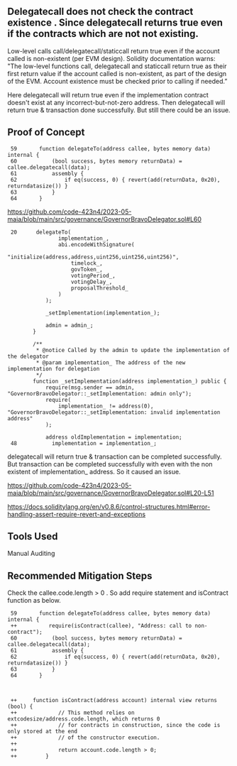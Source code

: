 ## Delegatecall does not check the contract existence . Since delegatecall returns true even if the contracts which are not not existing. 

Low-level calls call/delegatecall/staticcall return true even if the account called is non-existent (per EVM design). Solidity
documentation warns: "The low-level functions call, delegatecall and staticcall return true as their first return value if the
account called is non-existent, as part of the design of the EVM. Account existence must be checked prior to calling if needed.”


Here delegatecall will return true even if the implementation contract doesn't exist at any incorrect-but-not-zero address.
Then delegatecall will return true &  transaction  done successfully. But still there could be an issue. 

## Proof of Concept

     59       function delegateTo(address callee, bytes memory data) internal {
     60           (bool success, bytes memory returnData) = callee.delegatecall(data);
     61           assembly {
     62               if eq(success, 0) { revert(add(returnData, 0x20), returndatasize()) }
     63           }
     64       }

https://github.com/code-423n4/2023-05-maia/blob/main/src/governance/GovernorBravoDelegator.sol#L60

     20      delegateTo(
                    implementation_,
                    abi.encodeWithSignature(
                        "initialize(address,address,uint256,uint256,uint256)",
                        timelock_,
                        govToken_,
                        votingPeriod_,
                        votingDelay_,
                        proposalThreshold_
                    )
                );
        
                _setImplementation(implementation_);
        
                admin = admin_;
            }
        
            /**
             * @notice Called by the admin to update the implementation of the delegator
             * @param implementation_ The address of the new implementation for delegation
             */
            function _setImplementation(address implementation_) public {
                require(msg.sender == admin, "GovernorBravoDelegator::_setImplementation: admin only");
                require(
                    implementation_ != address(0), "GovernorBravoDelegator::_setImplementation: invalid implementation address"
                );
        
                address oldImplementation = implementation;
     48           implementation = implementation_;

delegatecall will return true & transaction can be completed successfully. But transaction can be completed successfully with even
with the non existent of implementation_ address. So it caused an issue. 

https://github.com/code-423n4/2023-05-maia/blob/main/src/governance/GovernorBravoDelegator.sol#L20-L51

https://docs.soliditylang.org/en/v0.8.6/control-structures.html#error-handling-assert-require-revert-and-exceptions

## Tools Used
Manual Auditing

## Recommended Mitigation Steps

Check the  callee.code.length > 0 . So add require statement and isContract function as below. 

     59       function delegateTo(address callee, bytes memory data) internal {
     ++          require(isContract(callee), "Address: call to non-contract");
     60           (bool success, bytes memory returnData) = callee.delegatecall(data);
     61           assembly {
     62               if eq(success, 0) { revert(add(returnData, 0x20), returndatasize()) }
     63           }
     64       }



     ++     function isContract(address account) internal view returns (bool) {
     ++             // This method relies on extcodesize/address.code.length, which returns 0
     ++             // for contracts in construction, since the code is only stored at the end
     ++             // of the constructor execution.
     ++     
     ++             return account.code.length > 0;
     ++         }







     

     
